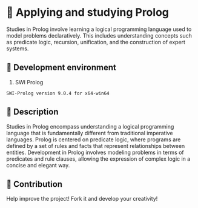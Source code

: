# 📄 Applying and studying Prolog
Studies in Prolog involve learning a logical programming language used to model problems declaratively. This includes understanding concepts such as predicate logic, recursion, unification, and the construction of expert systems.

## :link: Development environment
1. SWI Prolog
```
SWI-Prolog version 9.0.4 for x64-win64
```

## :link: Description
Studies in Prolog encompass understanding a logical programming language that is fundamentally different from traditional imperative languages. Prolog is centered on predicate logic, where programs are defined by a set of rules and facts that represent relationships between entities. Development in Prolog involves modeling problems in terms of predicates and rule clauses, allowing the expression of complex logic in a concise and elegant way.

## :link: Contribution
Help improve the project! Fork it and develop your creativity!
